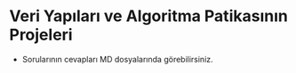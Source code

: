 # Veri Yapıları ve Algoritma Patikasının Projeleri
* Sorularının cevapları MD dosyalarında görebilirsiniz.